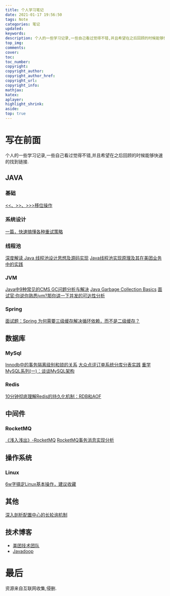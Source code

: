 ```yaml
---
title: 个人学习笔记
date: 2021-01-17 19:56:50
tags: Note
categories: 笔记
updated:
keywords:
description: 个人的一些学习记录,一些自己看过觉得不错,并且希望在之后回顾的时候能够快速的找到链接.
top_img:
comments:
cover:
toc:
toc_number:
copyright:
copyright_author:
copyright_author_href:
copyright_url:
copyright_info:
mathjax:
katex:
aplayer:
highlight_shrink:
aside:
top: true
---
```


# 写在前面
个人的一些学习记录,一些自己看过觉得不错,并且希望在之后回顾的时候能够快速的找到链接.

<!-- more -->

## JAVA

### 基础

[<<、>>、>>>移位操作](https://www.cnblogs.com/yulinfeng/p/6602902.html)

### 系统设计

[一篇，快速搞懂各种重试策略](https://blog.csdn.net/maple_son/article/details/105026747)

### 线程池
[深度解读 Java 线程池设计思想及源码实现](https://javadoop.com/post/java-thread-pool)
[Java线程池实现原理及其在美团业务中的实践](https://tech.meituan.com/2020/04/02/java-pooling-pratice-in-meituan.html)
### JVM
[Java中9种常见的CMS GC问题分析与解决](https://tech.meituan.com/2020/11/12/java-9-cms-gc.html)
[Java Garbage Collection Basics](https://www.oracle.com/webfolder/technetwork/tutorials/obe/java/gc01/index.html)
[面试官:你说你熟悉jvm?那你讲一下并发的可达性分析](https://segmentfault.com/a/1190000021820577)

### Spring

[面试题：Spring 为何需要三级缓存解决循环依赖，而不是二级缓存？](https://mp.weixin.qq.com/s/cimdMmbwfyNBFkTzGuPGeA)

## 数据库
### MySql
[Innodb中的事务隔离级别和锁的关系](https://tech.meituan.com/2014/08/20/innodb-lock.html)
[大众点评订单系统分库分表实践](https://tech.meituan.com/2016/11/18/dianping-order-db-sharding.html)
[重学MySQL系列(一)：谈谈MySQL架构](https://juejin.cn/post/6844903944188067848)
### Redis

[10分钟彻底理解Redis的持久化机制：RDB和AOF](https://juejin.cn/post/6844903874927525902)


## 中间件

### RocketMQ
[《浅入浅出》-RocketMQ](https://juejin.cn/post/6844904008629354504)
[RocketMQ事务消息实现分析](https://www.cnblogs.com/hzmark/p/rocket_txn.html)

## 操作系统
### Linux
[6w字搞定Linux基本操作，建议收藏](https://juejin.cn/post/6917096816118857736)


## 其他
[深入剖析配置中心的长轮询机制](https://mp.weixin.qq.com/s/6Nh9iufj31UAk2xcstM4qw)
## 技术博客
- [美团技术团队](https://tech.meituan.com/)
- [Javadoop](https://javadoop.com/)

# 最后

资源来自互联网收集,侵删.
